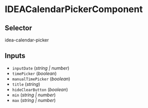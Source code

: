 # IDEACalendarPickerComponent

## Selector

idea-calendar-picker

## Inputs

- `inputDate` (*string | number*) 
- `timePicker` (*boolean*) 
- `manualTimePicker` (*boolean*) 
- `title` (*string*) 
- `hideClearButton` (*boolean*) 
- `min` (*string | number*) 
- `max` (*string | number*) 

